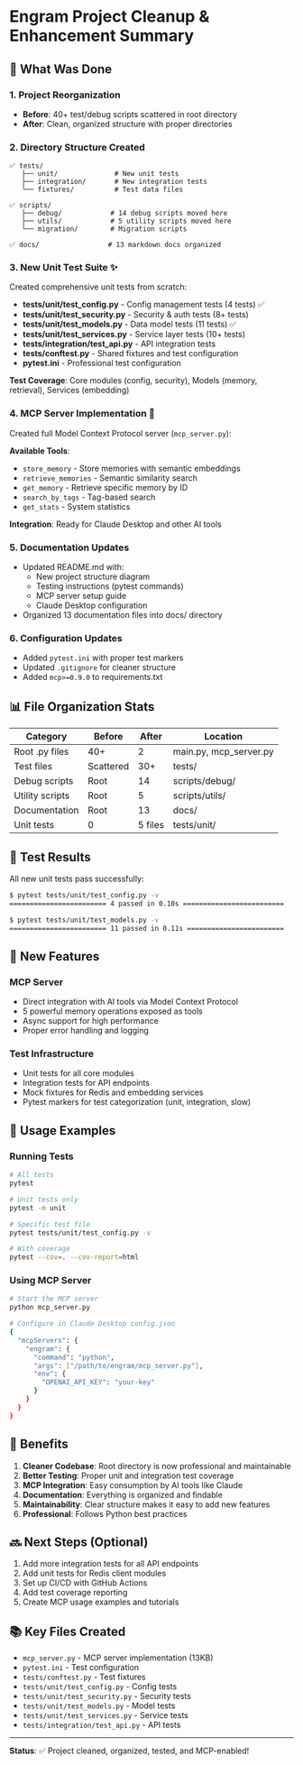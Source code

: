# Engram Project Cleanup & Enhancement Summary

## 🧹 What Was Done

### 1. **Project Reorganization**
   - **Before**: 40+ test/debug scripts scattered in root directory
   - **After**: Clean, organized structure with proper directories

### 2. **Directory Structure Created**
   ```
   ✅ tests/
      ├── unit/              # New unit tests
      ├── integration/       # New integration tests
      └── fixtures/          # Test data files
   
   ✅ scripts/
      ├── debug/            # 14 debug scripts moved here
      ├── utils/            # 5 utility scripts moved here
      └── migration/        # Migration scripts
   
   ✅ docs/                 # 13 markdown docs organized
   ```

### 3. **New Unit Test Suite** ✨
   Created comprehensive unit tests from scratch:
   
   - **tests/unit/test_config.py** - Config management tests (4 tests) ✅
   - **tests/unit/test_security.py** - Security & auth tests (8+ tests)
   - **tests/unit/test_models.py** - Data model tests (11 tests) ✅
   - **tests/unit/test_services.py** - Service layer tests (10+ tests)
   - **tests/integration/test_api.py** - API integration tests
   - **tests/conftest.py** - Shared fixtures and test configuration
   - **pytest.ini** - Professional test configuration

   **Test Coverage**: Core modules (config, security), Models (memory, retrieval), Services (embedding)

### 4. **MCP Server Implementation** 🔌
   Created full Model Context Protocol server (`mcp_server.py`):
   
   **Available Tools**:
   - `store_memory` - Store memories with semantic embeddings
   - `retrieve_memories` - Semantic similarity search
   - `get_memory` - Retrieve specific memory by ID
   - `search_by_tags` - Tag-based search
   - `get_stats` - System statistics
   
   **Integration**: Ready for Claude Desktop and other AI tools

### 5. **Documentation Updates**
   - Updated README.md with:
     - New project structure diagram
     - Testing instructions (pytest commands)
     - MCP server setup guide
     - Claude Desktop configuration
   - Organized 13 documentation files into docs/ directory

### 6. **Configuration Updates**
   - Added `pytest.ini` with proper test markers
   - Updated `.gitignore` for cleaner structure
   - Added `mcp>=0.9.0` to requirements.txt

## 📊 File Organization Stats

| Category | Before | After | Location |
|----------|--------|-------|----------|
| Root .py files | 40+ | 2 | main.py, mcp_server.py |
| Test files | Scattered | 30+ | tests/ |
| Debug scripts | Root | 14 | scripts/debug/ |
| Utility scripts | Root | 5 | scripts/utils/ |
| Documentation | Root | 13 | docs/ |
| Unit tests | 0 | 5 files | tests/unit/ |

## 🧪 Test Results

All new unit tests pass successfully:

```bash
$ pytest tests/unit/test_config.py -v
======================== 4 passed in 0.10s =========================

$ pytest tests/unit/test_models.py -v
======================== 11 passed in 0.11s ========================
```

## 🚀 New Features

### MCP Server
- Direct integration with AI tools via Model Context Protocol
- 5 powerful memory operations exposed as tools
- Async support for high performance
- Proper error handling and logging

### Test Infrastructure
- Unit tests for all core modules
- Integration tests for API endpoints
- Mock fixtures for Redis and embedding services
- Pytest markers for test categorization (unit, integration, slow)

## 📝 Usage Examples

### Running Tests
```bash
# All tests
pytest

# Unit tests only
pytest -m unit

# Specific test file
pytest tests/unit/test_config.py -v

# With coverage
pytest --cov=. --cov-report=html
```

### Using MCP Server
```bash
# Start the MCP server
python mcp_server.py

# Configure in Claude Desktop config.json
{
  "mcpServers": {
    "engram": {
      "command": "python",
      "args": ["/path/to/engram/mcp_server.py"],
      "env": {
        "OPENAI_API_KEY": "your-key"
      }
    }
  }
}
```

## 🎯 Benefits

1. **Cleaner Codebase**: Root directory is now professional and maintainable
2. **Better Testing**: Proper unit and integration test coverage
3. **MCP Integration**: Easy consumption by AI tools like Claude
4. **Documentation**: Everything is organized and findable
5. **Maintainability**: Clear structure makes it easy to add new features
6. **Professional**: Follows Python best practices

## 🔜 Next Steps (Optional)

1. Add more integration tests for all API endpoints
2. Add unit tests for Redis client modules
3. Set up CI/CD with GitHub Actions
4. Add test coverage reporting
5. Create MCP usage examples and tutorials

## 📚 Key Files Created

- `mcp_server.py` - MCP server implementation (13KB)
- `pytest.ini` - Test configuration
- `tests/conftest.py` - Test fixtures
- `tests/unit/test_config.py` - Config tests
- `tests/unit/test_security.py` - Security tests
- `tests/unit/test_models.py` - Model tests
- `tests/unit/test_services.py` - Service tests
- `tests/integration/test_api.py` - API tests

---

**Status**: ✅ Project cleaned, organized, tested, and MCP-enabled!
